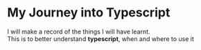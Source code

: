 # My Journey into Typescript

I will make a record of the things I will have learnt.  
This is to better understand **typescript**, when and where to use it

<typescript>
